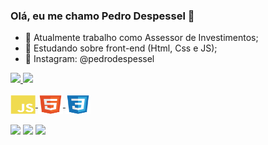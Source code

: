 ### Olá, eu me chamo Pedro Despessel 👋


- 🔭 Atualmente trabalho como Assessor de Investimentos;
- 🌱 Estudando sobre front-end (Html, Css e JS);
- 🎥 Instagram: @pedrodespessel

 <div>
  <a href="https://github.com/pedrodespessel">
  <img height="120em" src="https://github-readme-stats.vercel.app/api?username=pedrodespessel&show_icons=true&theme=dark&include_all_commits=true&count_private=true"/>
  <img height="120em" src="https://github-readme-stats.vercel.app/api/top-langs/?username=pedrodespessel&layout=compact&langs_count=7&theme=dark"/>
</div>
  
<div style="display: inline_block"><br>
  <img align="center" alt="p-Js" height="30" width="40" src="https://raw.githubusercontent.com/devicons/devicon/master/icons/javascript/javascript-plain.svg">
  <img align="center" alt="p-HTML" height="30" width="40" src="https://raw.githubusercontent.com/devicons/devicon/master/icons/html5/html5-original.svg">
  <img align="center" alt="p-CSS" height="30" width="40" src="https://raw.githubusercontent.com/devicons/devicon/master/icons/css3/css3-original.svg">
 <br>
</div>
  
  
<div> 
 <br>
  <a href="https://instagram.com/pedrodespessel" target="_blank"><img src="https://img.shields.io/badge/-Instagram-%23E4405F?style=for-the-badge&logo=instagram&logoColor=white" target="_blank"></a>
  <a href = "mailto:despesselp@gmail.com"><img src="https://img.shields.io/badge/-Gmail-%23333?style=for-the-badge&logo=gmail&logoColor=white" target="_blank"></a>
  <a href="https://www.linkedin.com/in/pedro-despessel-b21b821a8" target="_blank"><img src="https://img.shields.io/badge/-LinkedIn-%230077B5?style=for-the-badge&logo=linkedin&logoColor=white" target="_blank"></a> 
</div>

